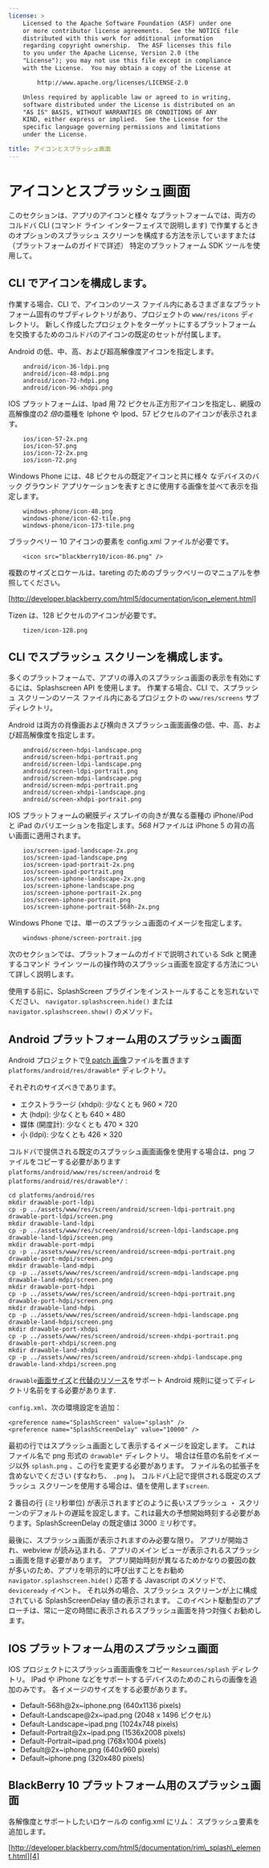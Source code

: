 ```yaml
---
license: >
    Licensed to the Apache Software Foundation (ASF) under one
    or more contributor license agreements.  See the NOTICE file
    distributed with this work for additional information
    regarding copyright ownership.  The ASF licenses this file
    to you under the Apache License, Version 2.0 (the
    "License"); you may not use this file except in compliance
    with the License.  You may obtain a copy of the License at

        http://www.apache.org/licenses/LICENSE-2.0

    Unless required by applicable law or agreed to in writing,
    software distributed under the License is distributed on an
    "AS IS" BASIS, WITHOUT WARRANTIES OR CONDITIONS OF ANY
    KIND, either express or implied.  See the License for the
    specific language governing permissions and limitations
    under the License.

title: アイコンとスプラッシュ画面
---
```


# アイコンとスプラッシュ画面

このセクションは、アプリのアイコンと様々 なプラットフォームでは、両方のコルドバ CLI (コマンド ライン インターフェイスで説明します) で作業するときのオプションのスプラッシュ スクリーンを構成する方法を示していますまたは （プラットフォームのガイドで詳述） 特定のプラットフォーム SDK ツールを使用して。

## CLI でアイコンを構成します。

作業する場合、CLI で、アイコンのソース ファイル内にあるさまざまなプラットフォーム固有のサブディレクトリがあり、プロジェクトの `www/res/icons` ディレクトリ。 新しく作成したプロジェクトをターゲットにするプラットフォームを交換するためのコルドバのアイコンの既定のセットが付属します。

Android の低、中、高、および超高解像度アイコンを指定します。

        android/icon-36-ldpi.png
        android/icon-48-mdpi.png
        android/icon-72-hdpi.png
        android/icon-96-xhdpi.png
    

IOS プラットフォームは、Ipad 用 72 ピクセル正方形アイコンを指定し、網膜の高解像度の*2 倍*の亜種を Iphone や Ipod、57 ピクセルのアイコンが表示されます。

        ios/icon-57-2x.png
        ios/icon-57.png
        ios/icon-72-2x.png
        ios/icon-72.png
    

Windows Phone には、48 ピクセルの既定アイコンと共に様々 なデバイスのバック グラウンド アプリケーションを表すときに使用する画像を並べて表示を指定します。

        windows-phone/icon-48.png
        windows-phone/icon-62-tile.png
        windows-phone/icon-173-tile.png
    

ブラックベリー 10 アイコンの要素を config.xml ファイルが必要です。

        <icon src="blackberry10/icon-86.png" />
    

複数のサイズとロケールは、tareting のためのブラックベリーのマニュアルを参照してください。

[http://developer.blackberry.com/html5/documentation/icon_element.html]

Tizen は、128 ピクセルのアイコンが必要です。

        tizen/icon-128.png
    

## CLI でスプラッシュ スクリーンを構成します。

多くのプラットフォームで、アプリの導入のスプラッシュ画面の表示を有効にするには、Splashscreen API を使用します。 作業する場合、CLI で、スプラッシュ スクリーンのソース ファイル内にあるプロジェクトの `www/res/screens` サブディレクトリ。

Android は両方の肖像画および横向きスプラッシュ画面画像の低、中、高、および超高解像度を指定します。

        android/screen-hdpi-landscape.png
        android/screen-hdpi-portrait.png
        android/screen-ldpi-landscape.png
        android/screen-ldpi-portrait.png
        android/screen-mdpi-landscape.png
        android/screen-mdpi-portrait.png
        android/screen-xhdpi-landscape.png
        android/screen-xhdpi-portrait.png
    

IOS プラットフォームの網膜ディスプレイの向きが異なる亜種の iPhone/iPod と iPad のバリエーションを指定します。*568 H*ファイルは iPhone 5 の背の高い画面に適用されます。

        ios/screen-ipad-landscape-2x.png
        ios/screen-ipad-landscape.png
        ios/screen-ipad-portrait-2x.png
        ios/screen-ipad-portrait.png
        ios/screen-iphone-landscape-2x.png
        ios/screen-iphone-landscape.png
        ios/screen-iphone-portrait-2x.png
        ios/screen-iphone-portrait.png
        ios/screen-iphone-portrait-568h-2x.png
    

Windows Phone では、単一のスプラッシュ画面のイメージを指定します。

        windows-phone/screen-portrait.jpg
    

次のセクションでは、プラットフォームのガイドで説明されている Sdk と関連するコマンド ライン ツールの操作時のスプラッシュ画面を設定する方法について詳しく説明します。

使用する前に、SplashScreen プラグインをインストールすることを忘れないでください、 `navigator.splashscreen.hide()` または `navigator.splashscreen.show()` のメソッド。

## Android プラットフォーム用のスプラッシュ画面

Android プロジェクトで[9 patch 画像][1]ファイルを置きます `platforms/android/res/drawable*` ディレクトリ。

 [1]: https://developer.android.com/tools/help/draw9patch.html

それぞれのサイズべきであります。

*   エクストララージ (xhdpi): 少なくとも 960 × 720
*   大 (hdpi): 少なくとも 640 × 480
*   媒体 (開度計): 少なくとも 470 × 320
*   小 (ldpi): 少なくとも 426 × 320

コルドバで提供される既定のスプラッシュ画面画像を使用する場合は、png ファイルをコピーする必要があります `platforms/android/www/res/screen/android` を `platforms/android/res/drawable*/` :

    cd platforms/android/res
    mkdir drawable-port-ldpi
    cp -p ../assets/www/res/screen/android/screen-ldpi-portrait.png drawable-port-ldpi/screen.png
    mkdir drawable-land-ldpi
    cp -p ../assets/www/res/screen/android/screen-ldpi-landscape.png drawable-land-ldpi/screen.png
    mkdir drawable-port-mdpi
    cp -p ../assets/www/res/screen/android/screen-mdpi-portrait.png drawable-port-mdpi/screen.png
    mkdir drawable-land-mdpi
    cp -p ../assets/www/res/screen/android/screen-mdpi-landscape.png drawable-land-mdpi/screen.png
    mkdir drawable-port-hdpi
    cp -p ../assets/www/res/screen/android/screen-hdpi-portrait.png drawable-port-hdpi/screen.png
    mkdir drawable-land-hdpi
    cp -p ../assets/www/res/screen/android/screen-hdpi-landscape.png drawable-land-hdpi/screen.png
    mkdir drawable-port-xhdpi
    cp -p ../assets/www/res/screen/android/screen-xhdpi-portrait.png drawable-port-xhdpi/screen.png
    mkdir drawable-land-xhdpi
    cp -p ../assets/www/res/screen/android/screen-xhdpi-landscape.png drawable-land-xhdpi/screen.png
    

`drawable`[画面サイズ][2]と[代替のリソース][3]をサポート Android 規則に従ってディレクトリ名前をする必要があります.

 [2]: http://developer.android.com/guide/practices/screens_support.html
 [3]: http://developer.android.com/guide/topics/resources/providing-resources.html#AlternativeResources

`config.xml`、次の環境設定を追加：

    <preference name="SplashScreen" value="splash" />
    <preference name="SplashScreenDelay" value="10000" />
    

最初の行ではスプラッシュ画面として表示するイメージを設定します。 これはファイル名で png 形式の `drawable*` ディレクトリ。 場合は任意の名前をイメージ以外 `splash.png` 、この行を変更する必要があります。 ファイル名の拡張子を含めないでください (すなわち、 `.png` )。 コルドバ上記で提供される既定のスプラッシュ スクリーンを使用する場合は、値を使用します`screen`.

2 番目の行 (ミリ秒単位) が表示されますどのように長いスプラッシュ ・ スクリーンのデフォルトの遅延を設定します。これは最大の予想開始時刻する必要があります。SplashScreenDelay の既定値は 3000 ミリ秒です。

最後に、スプラッシュ画面が表示されますのみ必要な限り。 アプリが開始され、webview が読み込まれる、アプリのメイン ビューが表示されるスプラッシュ画面を隠す必要があります。 アプリ開始時刻が異なるためかなりの要因の数が多いのため、アプリを明示的に呼び出すことをお勧め `navigator.splashscreen.hide()` 応答する Javascript のメソッドで、 `deviceready` イベント。 それ以外の場合、スプラッシュ スクリーンが上に構成されている SplashScreenDelay 値の表示されます。 このイベント駆動型のアプローチは、常に一定の時間に表示されるスプラッシュ画面を持つ対強くお勧めします。

## IOS プラットフォーム用のスプラッシュ画面

IOS プロジェクトにスプラッシュ画面画像をコピー `Resources/splash` ディレクトリ。 IPad や iPhone などをサポートするデバイスのためのこれらの画像を追加のみです。 各イメージのサイズをする必要があります。

*   Default-568h@2x~iphone.png (640x1136 pixels)
*   Default-Landscape@2x~ipad.png (2048 x 1496 ピクセル)
*   Default-Landscape~ipad.png (1024x748 pixels)
*   Default-Portrait@2x~ipad.png (1536x2008 pixels)
*   Default-Portrait~ipad.png (768x1004 pixels)
*   Default@2x~iphone.png (640x960 pixels)
*   Default~iphone.png (320x480 pixels)

## BlackBerry 10 プラットフォーム用のスプラッシュ画面

各解像度とサポートしたいロケールの config.xml にリム： スプラッシュ要素を追加します。

[http://developer.blackberry.com/html5/documentation/rim\_splash\_element.html][4]

 [4]: http://developer.blackberry.com/html5/documentation/rim_splash_element.html